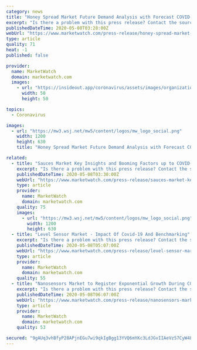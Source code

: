 ```yaml
---
category: news
title: "Honey Spread Market Future Demand Analysis with Forecast COVID-19 2013 to 2026"
excerpt: "Is there a problem with this press release? Contact the source provider Comtex"
publishedDateTime: 2020-05-08T03:28:00Z
webUrl: "https://www.marketwatch.com/press-release/honey-spread-market-future-demand-analysis-with-forecast-covid-19-2013-to-2026-2020-05-07"
type: article
quality: 71
heat: -1
published: false

provider:
  name: MarketWatch
  domain: marketwatch.com
  images:
    - url: "https://insideout.app/coronavirus/assets/images/organizations/marketwatch.com-50x50.jpg"
      width: 50
      height: 50

topics:
  - Coronavirus

images:
  - url: "https://mw3.wsj.net/mw5/content/logos/mw_logo_social.png"
    width: 1200
    height: 630
    title: "Honey Spread Market Future Demand Analysis with Forecast COVID-19 2013 to 2026"

related:
  - title: "Sauces Market Key Insights and Booming Factors up to COVID-19 2026"
    excerpt: "Is there a problem with this press release? Contact the source provider Comtex"
    publishedDateTime: 2020-05-08T03:30:00Z
    webUrl: "https://www.marketwatch.com/press-release/sauces-market-key-insights-and-booming-factors-up-to-covid-19-2026-2020-05-07"
    type: article
    provider:
      name: MarketWatch
      domain: marketwatch.com
    quality: 75
    images:
      - url: "https://mw3.wsj.net/mw5/content/logos/mw_logo_social.png"
        width: 1200
        height: 630
  - title: "Level Sensor Market - Impact Of Covid-19 And Benchmarking"
    excerpt: "Is there a problem with this press release? Contact the source provider Comtex"
    publishedDateTime: 2020-05-08T05:07:00Z
    webUrl: "https://www.marketwatch.com/press-release/level-sensor-market---impact-of-covid-19-and-benchmarking-2020-05-08?mod=mw_quote_news"
    type: article
    provider:
      name: MarketWatch
      domain: marketwatch.com
    quality: 55
  - title: "Nanosensors Market to Register Exponential Growth During COVID-19 Pandemic"
    excerpt: "Is there a problem with this press release? Contact the source provider Comtex"
    publishedDateTime: 2020-05-08T06:07:00Z
    webUrl: "https://www.marketwatch.com/press-release/nanosensors-market-to-register-exponential-growth-during-covid-19-pandemic-2020-05-08?mod=mw_quote_news"
    type: article
    provider:
      name: MarketWatch
      domain: marketwatch.com
    quality: 53

secured: "9gAUq3vhBfyP28APjnEGu7wi9qkIgBgg13YVQ6mYKc3LdJGvIIAeVz57CyW4L/DXD1mx1f1CUJobt9QEKH+d1xmQ9ZSgmSJFkqURZJLzr+v2njg9wwe8fBQ2qOoDGcqc7azpvMzLViRy7rMur10PbGq+vFCELy4jYN7A73XOZe5vsiPLcdyq35m0gA1dmCl7AMc/DgKQeSH3oBMzcAc0B1Rvk4F3VrlFlxVJ7sphS5lh1/fe5yh8PUv15vfqXZCqPUtI1TMD8K2h7s3Z3hJtsRWYB7G67G6cjdPX/ye0fwKLmrQ/FolALBJuXlfLJC4+;F31BQh7Vu5X2XG3JJ5bQ2Q=="
---
```


